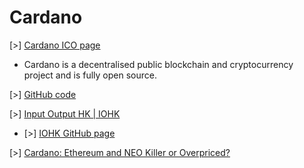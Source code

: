 <!--- mdlinkc v0 -->
# Cardano

\[\>\] [Cardano ICO page](https://www.cardanohub.org/en/home/)<br />

- Cardano is a decentralised public blockchain and cryptocurrency project and is fully open source.<br />

\[\>\] [GitHub code](https://github.com/input-output-hk/cardano-sl/)<br />

\[\>\] [Input Output HK | IOHK](https://iohk.io/)<br />

- \[\>\] [IOHK GitHub page](https://github.com/input-output-hk)<br />

\[\>\] [Cardano: Ethereum and NEO Killer or Overpriced?](https://hackernoon.com/cardano-ethereum-and-neo-killer-or-overhyped-and-overpriced-8fcd5f8abcdf)<br />
